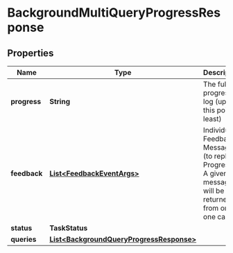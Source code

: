 

# BackgroundMultiQueryProgressResponse


## Properties

| Name | Type | Description | Notes |
|------------ | ------------- | ------------- | -------------|
|**progress** | **String** | The full progress log (up to this point at least) |  [optional] |
|**feedback** | [**List&lt;FeedbackEventArgs&gt;**](FeedbackEventArgs.md) | Individual Feedback Messages (to replace Progress). A given message will be returned from only one call. |  [optional] |
|**status** | **TaskStatus** |  |  [optional] |
|**queries** | [**List&lt;BackgroundQueryProgressResponse&gt;**](BackgroundQueryProgressResponse.md) |  |  [optional] |



